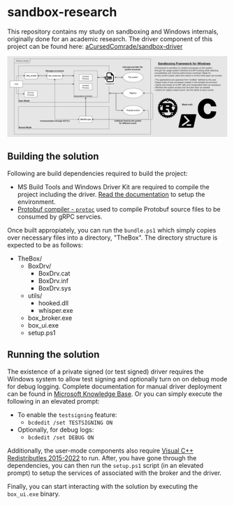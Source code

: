 # sandbox-research

This repository contains my study on sandboxing and Windows internals, originally done for an academic research. The driver component of this project can be found here: [aCursedComrade/sandbox-driver](https://github.com/aCursedComrade/sandbox-driver)

![overview](assets/poster.png)

## Building the solution

Following are build dependencies required to build the project:

- MS Build Tools and Windows Driver Kit are required to compile the project including the driver. [Read the documentation](https://learn.microsoft.com/en-us/windows-hardware/drivers/download-the-wdk) to setup the environment.
- [Protobuf compiler - `protoc`](https://github.com/protocolbuffers/protobuf?tab=readme-ov-file#protobuf-compiler-installation) used to compile Protobuf source files to be consumed by gRPC servcies.

Once built appropiately, you can run the `bundle.ps1` which simply copies over necessary files into a directory, "TheBox". The directory structure is expected to be as follows:

- TheBox/
	- BoxDrv/
		- BoxDrv.cat
		- BoxDrv.inf
		- BoxDrv.sys
	- utils/
		- hooked.dll
		- whisper.exe
	- box_broker.exe
	- box_ui.exe
	- setup.ps1

## Running the solution

The existence of a private signed (or test signed) driver requires the Windows system to allow test signing and optionally turn on on debug mode for debug logging. Complete documentation for manual driver deployment can be found in [Microsoft Knowledge Base](https://learn.microsoft.com/en-us/windows-hardware/drivers/develop/preparing-a-computer-for-manual-driver-deployment). Or you can simply execute the following in an elevated prompt:

- To enable the `testsigning` feature:
	- `bcdedit /set TESTSIGNING ON`
- Optionally, for debug logs:
	- `bcdedit /set DEBUG ON`

Additionally, the user-mode components also require [Visual C++ Redistributles 2015-2022](https://learn.microsoft.com/en-US/cpp/windows/latest-supported-vc-redist?view=msvc-170) to run. After, you have gone through the dependencies, you can then run the `setup.ps1` script (in an elevated prompt) to setup the services of associated with the broker and the driver.

Finally, you can start interacting with the solution by executing the `box_ui.exe` binary.
